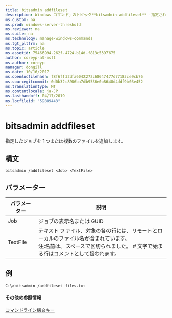 ```yaml
---
title: bitsadmin addfileset
description: Windows コマンド」のトピック**bitsadmin addfileset** -指定されたジョブに 1 つまたは複数のファイルを追加します。
ms.custom: na
ms.prod: windows-server-threshold
ms.reviewer: na
ms.suite: na
ms.technology: manage-windows-commands
ms.tgt_pltfrm: na
ms.topic: article
ms.assetid: 75466994-262f-4724-b14d-f813c5397675
author: coreyp-at-msft
ms.author: coreyp
manager: dongill
ms.date: 10/16/2017
ms.openlocfilehash: f8f6ff32dfa6042272c68647477d77183ce9cb76
ms.sourcegitcommit: 0d0b32c8986ba7db9536e0b8648d4ddf9b03e452
ms.translationtype: MT
ms.contentlocale: ja-JP
ms.lasthandoff: 04/17/2019
ms.locfileid: "59889443"
---
```

# <a name="bitsadmin-addfileset"></a>bitsadmin addfileset

指定したジョブを 1 つまたは複数のファイルを追加します。

## <a name="syntax"></a>構文

```
bitsadmin /addfileset <Job> <TextFile>
```

## <a name="parameters"></a>パラメーター

|パラメーター|説明|
|---------|-----------|
|Job|ジョブの表示名または GUID|
|TextFile|テキスト ファイル、対象の各の行には、リモートとローカルのファイル名が含まれています。</br>注:名前は、スペースで区切られました。 # 文字で始まる行はコメントとして扱われます。|

## <a name="BKMK_examples"></a>例

```
C:\>bitsadmin /addfileset files.txt
```

#### <a name="additional-references"></a>その他の参照情報

[コマンドライン構文キー](command-line-syntax-key.md)